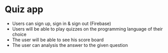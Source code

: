 # Quiz app

- Users can sign up, sign in & sign out (Firebase)
- Users will be able to play quizzes on the programming language of their choice
- The user will be able to see his score board
- The user can analysis the answer to the given question
